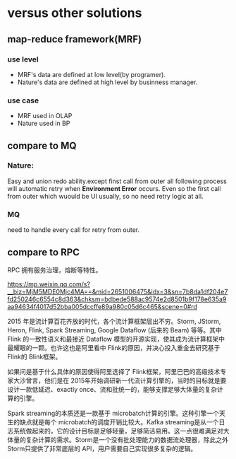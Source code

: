# versus other solutions

## map-reduce framework(MRF)

### use level

* MRF's data are defined at low level(by programer).
* Nature's data are defined at high level by businness manager.

### use case

* MRF used in OLAP
* Nature used in BP

## compare to MQ

### Nature:

Easy and union redo ability.except finst call from outer all following process will automatic retry when **Environment Error** occurs.
Even so the first call from outer which wuould be UI usually, so no need retry logic at all.

### MQ
need to handle every call for retry from outer.

## compare to RPC

RPC 拥有服务治理，熔断等特性。

https://mp.weixin.qq.com/s?__biz=MjM5MDE0Mjc4MA==&mid=2651006475&idx=3&sn=7b8da1df204e7fd250246c6554c8d363&chksm=bdbede588ac9574e2d8501b9f178e635a9aa94634f4017d52bba005dccffe89a980c05d6c465&scene=0#rd

2015 年是流计算百花齐放的时代，各个流计算框架层出不穷。Storm, JStorm, Heron, Flink, Spark Streaming, Google Dataflow (后来的 Beam) 等等。其中 Flink 的一致性语义和最接近 Dataflow 模型的开源实现，使其成为流计算框架中最耀眼的一颗。也许这也是阿里看中 Flink的原因，并决心投入重金去研究基于 Flink的 Blink框架。

如果问是基于什么具体的原因使得阿里选择了 Flink框架，阿里巴巴的高级技术专家大沙曾言，他们是在 2015年开始调研新一代流计算引擎的，当时的目标就是要设计一款低延迟、exactly once、流和批统一的，能够支撑足够大体量的复杂计算的引擎。

Spark streaming的本质还是一款基于 microbatch计算的引擎。这种引擎一个天生的缺点就是每个 microbatch的调度开销比较大。Kafka streaming是从一个日志系统做起来的，它的设计目标是足够轻量，足够简洁易用。这一点很难满足对大体量的复杂计算的需求。Storm是一个没有批处理能力的数据流处理器，除此之外 Storm只提供了非常底层的 API，用户需要自己实现很多复杂的逻辑。


